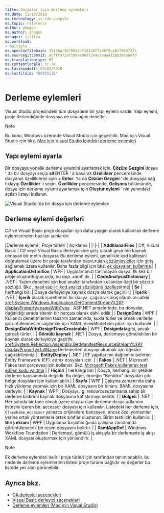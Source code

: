 ```yaml
---
title: Dosyalar için derleme eylemleri
ms.date: 11/19/2018
ms.technology: vs-ide-compile
ms.topic: reference
author: ghogen
ms.author: ghogen
manager: jillfra
ms.workload:
- multiple
ms.openlocfilehash: 35136ac0b7b0104f1812df7a9bf8ba81f6907374
ms.sourcegitcommit: 6cfffa72af599a9d667249caaaa411bb28ea69fd
ms.translationtype: MT
ms.contentlocale: tr-TR
ms.lasthandoff: 09/02/2020
ms.locfileid: "89315115"
---
```

# <a name="build-actions"></a>Derleme eylemleri

Visual Studio projesindeki tüm dosyaların bir yapı eylemi vardır. Yapı eylemi, proje derlendiğinde dosyaya ne olacağını denetler.

> [!NOTE]
> Bu konu, Windows üzerinde Visual Studio için geçerlidir. Mac için Visual Studio için bkz. [Mac için Visual Studio Içindeki derleme eylemleri](/visualstudio/mac/build-actions).

## <a name="set-a-build-action"></a>Yapı eylemi ayarla

Bir dosyaya yönelik derleme eylemini ayarlamak için, **Çözüm Gezgini** dosya ' da bir dosyayı seçip **alt**ENTER ' a basarak **Özellikler** penceresinde dosyanın özelliklerini açın + **Enter**. Ya da **Çözüm Gezgini** ' de dosyaya sağ tıklayıp **Özellikler**' i seçin. **Özellikler** penceresinde, **Gelişmiş** bölümünde, dosya için derleme eylemi ayarlamak için **Oluştur eylemi** ' nin yanındaki açılan listeyi kullanın.

![Visual Studio 'da bir dosya için derleme eylemleri](media/build-actions.png)

## <a name="build-action-values"></a>Derleme eylemi değerleri

C# ve Visual Basic proje dosyaları için daha yaygın olarak kullanılan derleme eylemlerinden bazıları şunlardır:

|Derleme eylemi | Proje türleri | Açıklama |
|-|-|
| **AdditionalFiles** | C#, Visual Basic | C# veya Visual Basic derleyicisine giriş olarak geçirilen kaynak olmayan bir metin dosyası. Bu derleme eylemi, genellikle kod kalitesini doğrulamak üzere bir proje tarafından başvurulan [çözümleyiciler](../code-quality/roslyn-analyzers-overview.md) için giriş sağlamak üzere kullanılır. Daha fazla bilgi için bkz. [ek dosyaları kullanma](https://github.com/dotnet/roslyn/blob/master/docs/analyzers/Using%20Additional%20Files.md).|
| **ApplicationDefinition** | WPF | Uygulamanızı tanımlayan dosya. İlk kez bir proje oluşturduğunuzda, bu *app. xaml*' dir. |
| **CodeAnalysisDictionary** | .NET | Yazım denetimi için kod analizi tarafından kullanılan özel bir sözcük sözlüğü. Bkz [. nasıl yapılır: kod analizi sözlüğünü özelleştirme](../code-quality/how-to-customize-the-code-analysis-dictionary.md)|
| **Se** | herhangi biri | Dosya derleyiciye kaynak dosya olarak geçirilir.|
| **İçerik** | .NET | **İçerik** olarak işaretlenen bir dosya, çağırarak akış olarak alınabilir <xref:System.Windows.Application.GetContentStream%2A?displayProperty=nameWithType> . ASP.NET projelerinde, bu dosyalar, dağıtıldığı sırada sitenin bir parçası olarak dahil edilir.|
| **DesignData** | WPF | Kullanıcı denetimlerinin tasarım zamanında, kukla türler ve örnek verilerle görüntülenmesini sağlamak için XAML ViewModel dosyaları için kullanılır. |
| **DesignDataWithDesignTimeCreateable** | WPF | **Designdata**gibi, ancak gerçek türler.  |
| **Gömülü kaynak** | .NET | Dosya, derlemeye gömülebilen bir kaynak olarak derleyiciye geçirilir. <xref:System.Reflection.Assembly.GetManifestResourceStream%2A?displayProperty=fullName>Derlemeden dosyayı okumak için öğesini çağırabilirsiniz.|
| **EntityDeploy** | .NET | EF yapıtlarının dağıtımını belirten Entity Framework (EF). edmx dosyaları için. |
| **Fakes** | .NET | Microsoft Fakes test çerçevesi için kullanılır. Bkz. [Microsoft Fakes kullanarak test edilen kodu yalıtma](../test/isolating-code-under-test-with-microsoft-fakes.md) |
| **Hiçbiri** | herhangi biri | Dosya, herhangi bir şekilde derleme kapsamında değildir. Bu değer, örneğin "Benioku" dosyaları gibi belge dosyaları için kullanılabilir.|
| **Sayfa** | WPF | Çalışma zamanında daha hızlı yükleme yapmak için bir XAML dosyasını bir binary. BAML dosyasına derleyin. |
| **Kaynak** | WPF | Dosyayı *. g. resources*uzantısına sahip bir derleme bildirimi kaynak dosyasına katıştırmayı belirtir. |
| **Gölgeli** | .NET | Her satırda bir tane olmak üzere oluşturulan derleme dosya adlarının listesini içeren bir. accessor dosyası için kullanılır. Listedeki her derleme için, `ClassName_Accessor` yalnızca orijinallere benzeyen, ancak özel yöntemler yerine ortak yöntemlerle ortak sınıflar oluşturun. Birim testi için kullanılır. |
| **Giriş ekranı** | WPF | Uygulama başlatıldığında çalışma zamanında görüntülenecek bir resim dosyasını belirtir. |
| **XamlAppDef** | Windows Workflow Foundation | Derlemeyi, gömülü iş akışıyla bir derlemede iş akışı XAML dosyası oluşturmak için yönlendirir. |

> [!NOTE]
> Ek derleme eylemleri belirli proje türleri için tarafından tanımlanabilir, bu nedenle derleme eylemlerinin listesi proje türüne bağlıdır ve değerler bu listede yer alan görünebilir.

## <a name="see-also"></a>Ayrıca bkz.

- [C# derleyici seçenekleri](/dotnet/csharp/language-reference/compiler-options/listed-alphabetically)
- [Visual Basic derleyici seçenekleri](/dotnet/visual-basic/reference/command-line-compiler/compiler-options-listed-alphabetically)
- [Derleme eylemleri (Mac için Visual Studio)](/visualstudio/mac/build-actions)
